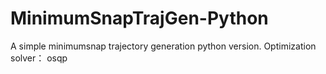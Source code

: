 # MinimumSnapTrajGen-Python
A simple minimumsnap trajectory generation python version.
Optimization solver： osqp
